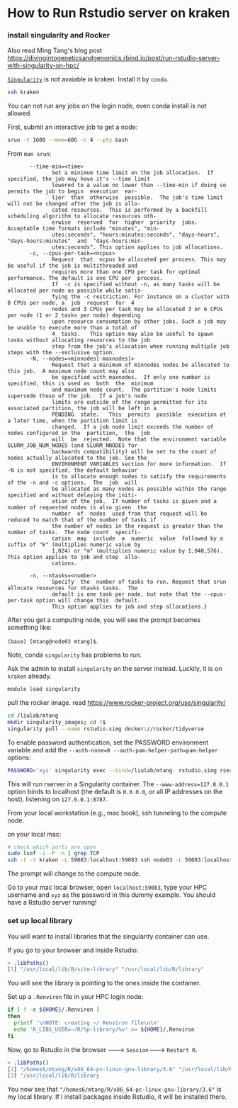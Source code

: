 # How to Run Rstudio server on kraken

### install singularity and Rocker

Also read Ming Tang's blog post https://divingintogeneticsandgenomics.rbind.io/post/run-rstudio-server-with-singularity-on-hpc/


[`Singularity`](https://sylabs.io/docs/) is not avaiable in kraken. Install it by `conda`.

```bash
ssh kraken
```

You can not run any jobs on the login node, even conda install is not allowed.

First, submit an interactive job to get a node:

```bash
srun -t 1600 --mem=60G -c 4 --pty bash
```



From `man srun`:

```
       --time-min=<time>
              Set a minimum time limit on the job allocation.  If specified, the job may have it's --time limit
              lowered to a value no lower than --time-min if doing so permits the job to begin  execution  ear‐
              lier  than  otherwise  possible.  The job's time limit will not be changed after the job is allo‐
              cated resources.  This is performed by a backfill scheduling algorithm to allocate resources oth‐
              erwise  reserved  for  higher  priority  jobs.   Acceptable time formats include "minutes", "min‐
              utes:seconds", "hours:minutes:seconds", "days-hours", "days-hours:minutes"  and  "days-hours:min‐
              utes:seconds". This option applies to job allocations.
       -c, --cpus-per-task=<ncpus>
              Request  that  ncpus be allocated per process. This may be useful if the job is multithreaded and
              requires more than one CPU per task for optimal performance. The default is one CPU per  process.
              If  -c is specified without -n, as many tasks will be allocated per node as possible while satis‐
              fying the -c restriction. For instance on a cluster with 8 CPUs per node, a  job  request  for  4
              nodes and 3 CPUs per task may be allocated 3 or 6 CPUs per node (1 or 2 tasks per node) depending
              upon resource consumption by other jobs. Such a job may be unable to execute more than a total of
              4  tasks.   This option may also be useful to spawn tasks without allocating resources to the job
              step from the job's allocation when running multiple job steps with the --exclusive option.
       -N, --nodes=<minnodes[-maxnodes]>
              Request that a minimum of minnodes nodes be allocated to this job.  A maximum node count may also
              be specified with maxnodes.  If only one number is specified, this is used as  both  the  minimum
              and maximum node count.  The partition's node limits supersede those of the job.  If a job's node
              limits are outside of the range permitted for its associated partition, the job will be left in a
              PENDING  state.   This  permits  possible  execution at a later time, when the partition limit is
              changed.  If a job node limit exceeds the number of nodes configured in the  partition,  the  job
              will  be  rejected.  Note that the environment variable SLURM_JOB_NUM_NODES (and SLURM_NNODES for
              backwards compatibility) will be set to the count of nodes actually allocated to the job. See the
              ENVIRONMENT VARIABLES section for more information.  If -N is not specified, the default behavior
              is to allocate enough nodes to satisfy the requirements of the -n and -c options.  The  job  will
              be allocated as many nodes as possible within the range specified and without delaying the initi‐
              ation of the job.  If number of tasks is given and a number of requested nodes is also given  the
              number  of  nodes  used from that request will be reduced to match that of the number of tasks if
              the number of nodes in the request is greater than the number of tasks.  The node count  specifi‐
              cation  may  include  a  numeric  value  followed by a suffix of "k" (multiplies numeric value by
              1,024) or "m" (multiplies numeric value by 1,048,576). This option applies to job and step  allo‐
              cations.

       -n, --ntasks=<number>
              Specify  the  number of tasks to run. Request that srun allocate resources for ntasks tasks.  The
              default is one task per node, but note that the --cpus-per-task option will change this  default.
              This option applies to job and step allocations.}
```

After you get a computing node, you will see the prompt becomes something like:

`(base) [mtang@node03 mtang]$`.


Note, conda `singularity` has problems to run.

Ask the admin to install `singularity` on the server instead.
Luckily, it is on `kraken` already.

```bash
module load singularity
```

pull the rocker image.  read https://www.rocker-project.org/use/singularity/

```bash
cd /liulab/mtang
mkdir singularity_images; cd !$
singularity pull --name rstudio.simg docker://rocker/tidyverse
```

To enable password authentication, set the PASSWORD environment variable and add the `--auth-none=0 --auth-pam-helper-path=pam-helper` options:

```bash
PASSWORD='xyz' singularity exec --bind=/liulab/mtang  rstudio.simg rserver --auth-none=0  --auth-pam-helper-path=pam-helper  --www-address=127.0.0.1
```

This will run rserver in a Singularity container. The `--www-address=127.0.0.1` option binds to localhost (the default is `0.0.0.0`, or all IP addresses on the host). listening on `127.0.0.1:8787`.

From your local workstation (e.g., mac book), ssh tunneling to the compute node.

on your local mac:

```bash
# check which ports are open
sudo lsof -i -P -n | grep TCP
ssh -t -t kraken -L 59083:localhost:59083 ssh node03 -L 59083:localhost:8787
```
The prompt will change to the compute node.

Go to your mac local browser, open `localhost:59083`, type your HPC username and `xyz` as the password in this dummy example.
You should have a Rstudio server running!


### set up local library

You will want to install libraries that the singularity container can use.

If you go to your browser and inside Rstudio:

```r
> .libPaths()
[1] "/usr/local/lib/R/site-library" "/usr/local/lib/R/library" 
```

You will see the library is pointing to the ones inside the container.

Set up a `.Renviron` file in your HPC login node:

```bash
if [ ! -e ${HOME}/.Renviron ]
then
  printf '\nNOTE: creating ~/.Renviron file\n\n'
  echo 'R_LIBS_USER=~/R/%p-library/%v' >> ${HOME}/.Renviron
fi
```

Now, go to Rstudio in the browser ---> `Session`---> `Restart R`.

```r
> .libPaths()
[1] "/homes6/mtang/R/x86_64-pc-linux-gnu-library/3.6" "/usr/local/lib/R/site-library"                  
[3] "/usr/local/lib/R/library
```

You now see that `"/homes6/mtang/R/x86_64-pc-linux-gnu-library/3.6"` is my local library. If I install packages inside Rstudio,
it will be installed there.





